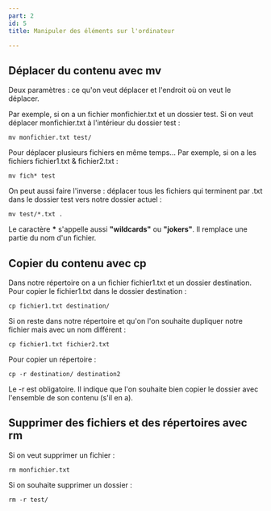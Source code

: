 ```yaml
---
part: 2
id: 5
title: Manipuler des éléments sur l'ordinateur

---
```

## Déplacer du contenu avec mv

Deux paramètres : ce qu'on veut déplacer et l'endroit où on veut le déplacer.

Par exemple, si on a un fichier monfichier.txt et un dossier test. Si on veut déplacer monfichier.txt à l'intérieur du dossier test :

    mv monfichier.txt test/

Pour déplacer plusieurs fichiers en même temps... Par exemple, si on a les fichiers fichier1.txt & fichier2.txt :

    mv fich* test

On peut aussi faire l'inverse : déplacer tous les fichiers qui terminent par .txt dans le dossier test vers notre dossier actuel :

    mv test/*.txt .

Le caractère __*__ s'appelle aussi **"wildcards"** ou **"jokers"**. Il remplace une partie du nom d'un fichier.

## Copier du contenu avec cp

Dans notre répertoire on a un fichier fichier1.txt et un dossier destination. Pour copier le fichier1.txt dans le dossier destination :

    cp fichier1.txt destination/

Si on reste dans notre répertoire et qu'on l'on souhaite dupliquer notre fichier mais avec un nom différent :

    cp fichier1.txt fichier2.txt

Pour copier un répertoire :

    cp -r destination/ destination2

Le -r est obligatoire. Il indique que l'on souhaite bien copier le dossier avec l'ensemble de son contenu (s'il en a).

## Supprimer des fichiers et des répertoires avec rm

Si on veut supprimer un fichier :

    rm monfichier.txt

Si on souhaite supprimer un dossier :

    rm -r test/